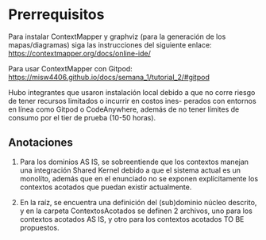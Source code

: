 # Prerrequisitos

Para instalar ContextMapper y graphviz (para la generación de los mapas/diagramas) siga las instrucciones del siguiente enlace:
https://contextmapper.org/docs/online-ide/

Para usar ContextMapper con Gitpod: https://misw4406.github.io/docs/semana_1/tutorial_2/#gitpod

Hubo integrantes que usaron instalación local debido a que no corre riesgo de tener recursos limitados o incurrir en costos ines-
perados con entornos en línea como Gitpod o CodeAnywhere, además de no tener límites de consumo por el tier de prueba (10-50 horas).

## Anotaciones

1. Para los dominios AS IS, se sobreentiende que los contextos manejan una integración Shared Kernel debido a que el sistema actual
es un monolíto, además que en el enunciado no se exponen explícitamente los contextos acotados que puedan existir actualmente.

2. En la raíz, se encuentra una definición del (sub)dominio núcleo descrito, y en la carpeta ContextosAcotados se definen 2 archivos, uno para
los contextos acotados AS IS, y otro para los contextos acotados TO BE propuestos.